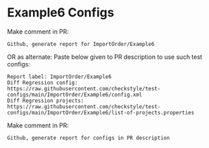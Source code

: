 # Example6 Configs
Make comment in PR:
```
Github, generate report for ImportOrder/Example6
```
OR as alternate:
Paste below given to PR description to use such test configs:
```
Report label: ImportOrder/Example6
Diff Regression config: https://raw.githubusercontent.com/checkstyle/test-configs/main/ImportOrder/Example6/config.xml
Diff Regression projects: https://raw.githubusercontent.com/checkstyle/test-configs/main/ImportOrder/Example6/list-of-projects.properties
```
Make comment in PR:
```
Github, generate report for configs in PR description
```

